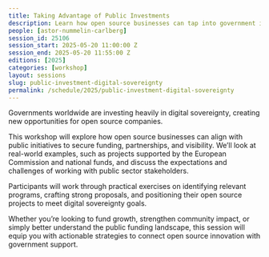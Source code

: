 ```yaml
---
title: Taking Advantage of Public Investments
description: Learn how open source businesses can tap into government initiatives supporting digital independence.
people: [astor-nummelin-carlberg]
session_id: 25106
session_start: 2025-05-20 11:00:00 Z
session_end: 2025-05-20 11:55:00 Z 
editions: [2025]
categories: [workshop]
layout: sessions
slug: public-investment-digital-sovereignty
permalink: /schedule/2025/public-investment-digital-sovereignty
---
```


Governments worldwide are investing heavily in digital sovereignty, creating new opportunities for open source companies.

This workshop will explore how open source businesses can align with public initiatives to secure funding, partnerships, and visibility.
We’ll look at real-world examples, such as projects supported by the European Commission and national funds,
and discuss the expectations and challenges of working with public sector stakeholders.

Participants will work through practical exercises on identifying relevant programs, crafting strong proposals,
and positioning their open source projects to meet digital sovereignty goals.

Whether you’re looking to fund growth, strengthen community impact, or simply better understand the public funding landscape,
this session will equip you with actionable strategies to connect open source innovation with government support.
